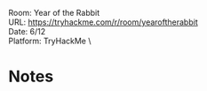 Room: Year of the Rabbit \
URL: https://tryhackme.com/r/room/yearoftherabbit \
Date: 6/12 \
Platform: TryHackMe \

# Notes



